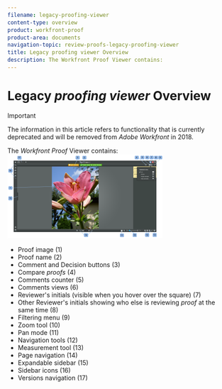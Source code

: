```yaml
---
filename: legacy-proofing-viewer
content-type: overview
product: workfront-proof
product-area: documents
navigation-topic: review-proofs-legacy-proofing-viewer
title: Legacy proofing viewer Overview
description: The Workfront Proof Viewer contains:
---
```


# Legacy *proofing viewer* Overview

>[!IMPORTANT]
>
>The information in this article refers to functionality that is currently deprecated and will be removed from *Adobe Workfront* in 2018.

The *Workfront Proof* Viewer contains:  
![PV2-_Overview.png](assets/pv2--overview-350x189.png)

* Proof image (1)
* Proof name (2)
* Comment and Decision buttons (3)
* Compare *proofs* (4)
* Comments counter (5)
* Comments views (6)
* Reviewer's initials (visible when you hover over the square) (7)
* Other Reviewer's initials showing who else is reviewing *proof* at the same time (8)
* Filtering menu (9)
* Zoom tool (10)
* Pan mode (11)&nbsp;
* Navigation tools (12)
* Measurement tool (13)
* Page navigation (14)
* Expandable sidebar (15)
* Sidebar icons (16)
* Versions navigation (17)

